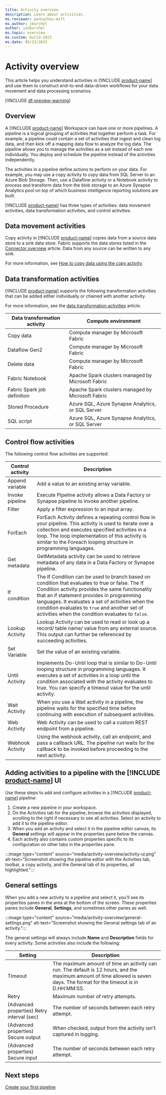 ```yaml
---
title: Activity overview
description: Learn about activities.
ms.reviewer: pennyzhou-msft
ms.author: jburchel
author: jonburchel
ms.topic: overview 
ms.custom: build-2023
ms.date: 05/23/2023
---
```


# Activity overview

This article helps you understand activities in [!INCLUDE [product-name](../includes/product-name.md)] and use them to construct end-to-end data-driven workflows for your data movement and data processing scenarios.

[!INCLUDE [df-preview-warning](includes/data-factory-preview-warning.md)]

## Overview

A [!INCLUDE [product-name](../includes/product-name.md)] Workspace can have one or more pipelines. A pipeline is a logical grouping of activities that together perform a task. For example, a pipeline could contain a set of activities that ingest and clean log data, and then kick off a mapping data flow to analyze the log data. The pipeline allows you to manage the activities as a set instead of each one individually. You deploy and schedule the pipeline instead of the activities independently.

The activities in a pipeline define actions to perform on your data. For example, you may use a copy activity to copy data from SQL Server to an Azure Blob Storage. Then, use a Dataflow activity or a Notebook activity to process and transform data from the blob storage to an Azure Synapse Analytics pool on top of which business intelligence reporting solutions are built.

[!INCLUDE [product-name](../includes/product-name.md)] has three types of activities: data movement activities, data transformation activities, and control activities.

## Data movement activities

Copy activity in [!INCLUDE [product-name](../includes/product-name.md)] copies data from a source data store to a sink data store. Fabric supports the data stores listed in the [Connector overview](connector-overview.md) article. Data from any source can be written to any sink.

For more information, see [How to copy data using the copy activity](copy-data-activity.md).

## Data transformation activities

[!INCLUDE [product-name](../includes/product-name.md)] supports the following transformation activities that can be added either individually or chained with another activity.

For more information, see the [data transformation activities](transform-data.md) article.

Data transformation activity | Compute environment
---------------------------- | -------------------
Copy data | Compute manager by Microsoft Fabric
Dataflow Gen2 | Compute manager by Microsoft Fabric
Delete data | Compute manager by Microsoft Fabric
Fabric Notebook | Apache Spark clusters managed by Microsoft Fabric
Fabric Spark job definition | Apache Spark clusters managed by Microsoft Fabric
Stored Procedure | Azure SQL, Azure Synapse Analytics, or SQL Server
SQL script | Azure SQL, Azure Synapse Analytics, or SQL Server


## Control flow activities
The following control flow activities are supported:

Control activity | Description
---------------- | -----------
Append variable | Add a value to an existing array variable.
Invoke pipeline | Execute Pipeline activity allows a Data Factory or Synapse pipeline to invoke another pipeline.
Filter | Apply a filter expression to an input array.
ForEach | ForEach Activity defines a repeating control flow in your pipeline. This activity is used to iterate over a collection and executes specified activities in a loop. The loop implementation of this activity is similar to the Foreach looping structure in programming languages.
Get metadata | GetMetadata activity can be used to retrieve metadata of any data in a Data Factory or Synapse pipeline.
If condition | The If Condition can be used to branch based on condition that evaluates to true or false. The If Condition activity provides the same functionality that an if statement provides in programming languages. It evaluates a set of activities when the condition evaluates to `true` and another set of activities when the condition evaluates to `false`.
Lookup Activity | Lookup Activity can be used to read or look up a record/ table name/ value from any external source. This output can further be referenced by succeeding activities.
Set Variable | Set the value of an existing variable.
Until Activity | Implements Do-Until loop that is similar to Do-Until looping structure in programming languages. It executes a set of activities in a loop until the condition associated with the activity evaluates to true. You can specify a timeout value for the until activity.
Wait Activity | When you use a Wait activity in a pipeline, the pipeline waits for the specified time before continuing with execution of subsequent activities.
Web Activity | Web Activity can be used to call a custom REST endpoint from a pipeline.
Webhook Activity | Using the webhook activity, call an endpoint, and pass a callback URL. The pipeline run waits for the callback to be invoked before proceeding to the next activity.

## Adding activities to a pipeline with the [!INCLUDE [product-name](../includes/product-name.md)] UI
Use these steps to add and configure activities in a [!INCLUDE [product-name](../includes/product-name.md)] pipeline:

1. Create a new pipeline in your workspace.
1. On the Activities tab for the pipeline, browse the activities displayed, scrolling to the right if necessary to see all activities. Select an activity to add it to the pipeline editor.
1. When you add an activity and select it in the pipeline editor canvas, its **General** settings will appear in the properties pane below the canvas.
1. Each activity also contains custom properties specific to its configuration on other tabs in the properties pane.

:::image type="content" source="media/activity-overview/activity-ui.png" alt-text="Screenshot showing the pipeline editor with the Activities tab, toolbar, a copy activity, and the General tab of its properties, all highlighted.":::

## General settings

When you add a new activity to a pipeline and select it, you'll see its properties panes in the area at the bottom of the screen. These properties panes include **General**, **Settings**, and sometimes other panes as well.

   :::image type="content" source="media/activity-overview/general-settings.png" alt-text="Screenshot showing the General settings tab of an activity.":::

The general settings will always include **Name** and **Description** fields for every activity.  Some activities also include the following:

|Setting  |Description  |
|---------|---------|
|Timeout |The maximum amount of time an activity can run. The default is 12 hours, and the maximum amount of time allowed is seven days. The format for the timeout is in D.HH:MM:SS. |
|Retry |Maximum number of retry attempts. |
|(Advanced properties) Retry interval (sec) |The number of seconds between each retry attempt. |
|(Advanced properties) Secure output |When checked, output from the activity isn't captured in logging. |
|(Advanced properties) Secure input |The number of seconds between each retry attempt. |

## Next steps

[Create your first pipeline](create-first-pipeline-with-sample-data.md)
